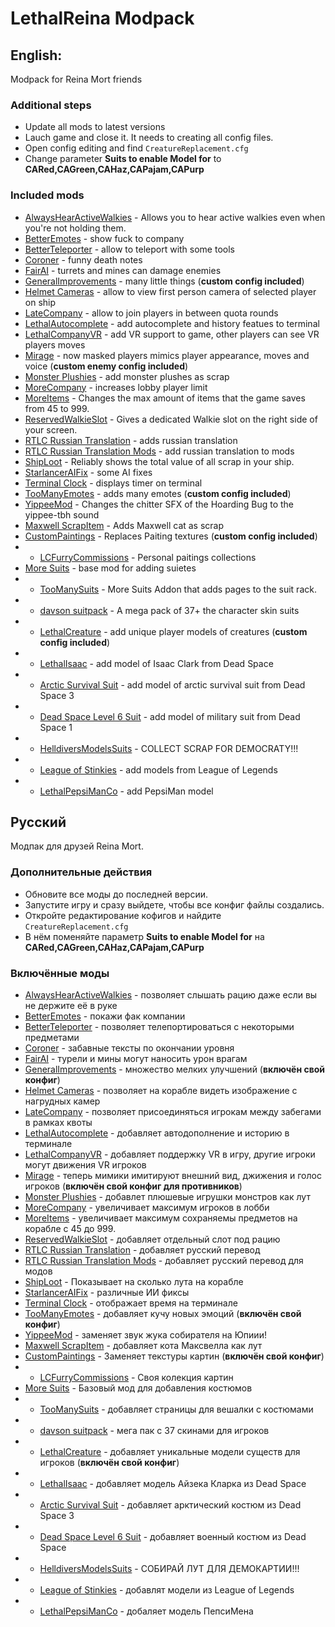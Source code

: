 # LethalReina Modpack

## English:

Modpack for Reina Mort friends

### Additional steps

- Update all mods to latest versions
- Lauch game and close it. It needs to creating all config files.
- Open config editing and find `CreatureReplacement.cfg`
- Change parameter **Suits to enable Model for** to **CARed,CAGreen,CAHaz,CAPajam,CAPurp**

### Included mods

* [AlwaysHearActiveWalkies](https://thunderstore.io/c/lethal-company/p/Suskitech/AlwaysHearActiveWalkies/) - Allows you to hear active walkies even when you're not holding them.
* [BetterEmotes](https://thunderstore.io/c/lethal-company/p/KlutzyBubbles/BetterEmotes/) - show fuck to company
* [BetterTeleporter](https://thunderstore.io/c/lethal-company/p/SirTyler/BetterTeleporter/) - allow to teleport with some tools
* [Coroner](https://thunderstore.io/c/lethal-company/p/EliteMasterEric/Coroner/) - funny death notes
* [FairAI](https://thunderstore.io/c/lethal-company/p/TheFluff/FairAI/) - turrets and mines can damage enemies
* [GeneralImprovements](https://thunderstore.io/c/lethal-company/p/ShaosilGaming/GeneralImprovements/) - many little things (**custom config included**)
* [Helmet Cameras](https://thunderstore.io/c/lethal-company/p/RickArg/Helmet_Cameras/) - allow to view first person camera of selected player on ship
* [LateCompany](https://thunderstore.io/c/lethal-company/p/anormaltwig/LateCompany/) - allow to join players in between quota rounds
* [LethalAutocomplete](https://thunderstore.io/c/lethal-company/p/red_eye/LethalAutocomplete/) - add autocomplete and history featues to terminal
* [LethalCompanyVR](https://thunderstore.io/c/lethal-company/p/DaXcess/LethalCompanyVR/) - add VR support to game, other players can see VR players moves
* [Mirage](https://thunderstore.io/c/lethal-company/p/qwbarch/Mirage/) - now masked players mimics player appearance, moves and voice (**custom enemy config included**)
* [Monster Plushies](https://thunderstore.io/c/lethal-company/p/Scintesto/Monster_Plushies/) - add monster plushes as scrap
* [MoreCompany](https://thunderstore.io/c/lethal-company/p/notnotnotswipez/MoreCompany/) - increases lobby player limit
* [MoreItems](https://thunderstore.io/c/lethal-company/p/Drakorle/MoreItems/) - Changes the max amount of items that the game saves from 45 to 999. 
* [ReservedWalkieSlot](https://thunderstore.io/c/lethal-company/p/FlipMods/ReservedWalkieSlot/) - Gives a dedicated Walkie slot on the right side of your screen.
* [RTLC Russian Translation](https://thunderstore.io/c/lethal-company/p/Hayrizan/RTLC_Russian_Translation/) - adds russian translation
* [RTLC Russian Translation Mods](https://thunderstore.io/c/lethal-company/p/Hayrizan/RTLC_Russian_Translation_Mods/) - add russian translation to mods
* [ShipLoot](https://thunderstore.io/c/lethal-company/p/tinyhoot/ShipLoot/) - Reliably shows the total value of all scrap in your ship.
* [StarlancerAIFix](https://thunderstore.io/c/lethal-company/p/AudioKnight/StarlancerAIFix/) - some AI fixes
* [Terminal Clock](https://thunderstore.io/c/lethal-company/p/NotAtomicBomb/Terminal_Clock/) - displays timer on terminal
* [TooManyEmotes](https://thunderstore.io/c/lethal-company/p/FlipMods/TooManyEmotes/) - adds many emotes (**custom config included**)
* [YippeeMod](https://thunderstore.io/c/lethal-company/p/sunnobunno/YippeeMod/) - Changes the chitter SFX of the Hoarding Bug to the yippee-tbh sound
* [Maxwell ScrapItem](https://thunderstore.io/c/lethal-company/p/Kittenji/Maxwell_ScrapItem/) - Adds Maxwell cat as scrap
* [CustomPaintings](https://thunderstore.io/c/lethal-company/p/Boniato/CustomPaintings/) - Replaces Paiting textures (**custom config included**)
* * [LCFurryCommissions](https://thunderstore.io/c/lethal-company/p/Citizen17/LCFurryCommissions/) - Personal paitings collections
* [More Suits](https://thunderstore.io/c/lethal-company/p/x753/More_Suits/) - base mod for adding suietes
* * [TooManySuits](https://thunderstore.io/c/lethal-company/p/Verity/TooManySuits/) - More Suits Addon that adds pages to the suit rack.
* * [davson suitpack](https://thunderstore.io/c/lethal-company/p/davson/davson_suitpack/) - A mega pack of 37+ the character skin suits
* * [LethalCreature](https://thunderstore.io/c/lethal-company/p/DarnHyena/LethalCreature/) - add unique player models of creatures (**custom config included**)
* * [LethalIsaac](https://thunderstore.io/c/lethal-company/p/Pee_John_Labs/LethalIsaac/) - add model of Isaac Clark from Dead Space
* * [Arctic Survival Suit](https://thunderstore.io/c/lethal-company/p/My_Little_Team/Arctic_Survival_Suit/) - add model of arctic survival suit from Dead Space 3
* * [Dead Space Level 6 Suit](https://thunderstore.io/c/lethal-company/p/My_Little_Team/Dead_Space_Level_6_Suit/) - add model of military suit from Dead Space 1
* * [HelldiversModelsSuits](https://thunderstore.io/c/lethal-company/p/Namirus/HelldiversModelsSuits/) - COLLECT SCRAP FOR DEMOCRATY!!!
* * [League of Stinkies](https://thunderstore.io/c/lethal-company/p/Zhonya/League_of_Stinkies/) - add models from League of Legends
* * [LethalPepsiManCo](https://thunderstore.io/c/lethal-company/p/Prism5/LethalPepsiManCo/) - add PepsiMan model

## Русский

Модпак для друзей Reina Mort.

### Дополнительные действия

- Обновите все моды до последней версии.
- Запустите игру и сразу выйдете, чтобы все конфиг файлы создались.
- Откройте редактирование кофигов и найдите `CreatureReplacement.cfg`
- В нём поменяйте параметр **Suits to enable Model for** на **CARed,CAGreen,CAHaz,CAPajam,CAPurp**

### Включённые моды

* [AlwaysHearActiveWalkies](https://thunderstore.io/c/lethal-company/p/Suskitech/AlwaysHearActiveWalkies/) - позволяет слышать рацию даже если вы не держите её в руке
* [BetterEmotes](https://thunderstore.io/c/lethal-company/p/KlutzyBubbles/BetterEmotes/) - покажи фак компании
* [BetterTeleporter](https://thunderstore.io/c/lethal-company/p/SirTyler/BetterTeleporter/) - позволяет телепортироваться с некоторыми предметами
* [Coroner](https://thunderstore.io/c/lethal-company/p/EliteMasterEric/Coroner/) - забавные тексты по окончании уровня
* [FairAI](https://thunderstore.io/c/lethal-company/p/TheFluff/FairAI/) - турели и мины могут наносить урон врагам
* [GeneralImprovements](https://thunderstore.io/c/lethal-company/p/ShaosilGaming/GeneralImprovements/) - множество мелких улучшений (**включён свой конфиг**)
* [Helmet Cameras](https://thunderstore.io/c/lethal-company/p/RickArg/Helmet_Cameras/) - позволяет на корабле видеть изображение с нагрудных камер
* [LateCompany](https://thunderstore.io/c/lethal-company/p/anormaltwig/LateCompany/) - позволяет присоединяться игрокам между забегами в рамках квоты
* [LethalAutocomplete](https://thunderstore.io/c/lethal-company/p/red_eye/LethalAutocomplete/) - добавляет автодополнение и историю в терминале
* [LethalCompanyVR](https://thunderstore.io/c/lethal-company/p/DaXcess/LethalCompanyVR/) - добавляет поддержку VR в игру, другие игроки могут движения VR игроков
* [Mirage](https://thunderstore.io/c/lethal-company/p/qwbarch/Mirage/) - теперь мимики имитируют внешний вид, джижения и голос игроков (**включён свой конфиг для противников**)
* [Monster Plushies](https://thunderstore.io/c/lethal-company/p/Scintesto/Monster_Plushies/) - добавлет плюшевые игрушки монстров как лут
* [MoreCompany](https://thunderstore.io/c/lethal-company/p/notnotnotswipez/MoreCompany/) - увеличивает максимум игроков в лобби
* [MoreItems](https://thunderstore.io/c/lethal-company/p/Drakorle/MoreItems/) - увеличивает максимум сохраняемы предметов на корабле с 45 до 999. 
* [ReservedWalkieSlot](https://thunderstore.io/c/lethal-company/p/FlipMods/ReservedWalkieSlot/) - добавляет отдельный слот под рацию
* [RTLC Russian Translation](https://thunderstore.io/c/lethal-company/p/Hayrizan/RTLC_Russian_Translation/) - добавляет русский перевод
* [RTLC Russian Translation Mods](https://thunderstore.io/c/lethal-company/p/Hayrizan/RTLC_Russian_Translation_Mods/) - добавляет русский перевод для модов
* [ShipLoot](https://thunderstore.io/c/lethal-company/p/tinyhoot/ShipLoot/) - Показывает на сколько лута на корабле
* [StarlancerAIFix](https://thunderstore.io/c/lethal-company/p/AudioKnight/StarlancerAIFix/) - различные ИИ фиксы
* [Terminal Clock](https://thunderstore.io/c/lethal-company/p/NotAtomicBomb/Terminal_Clock/) - отображает время на терминале
* [TooManyEmotes](https://thunderstore.io/c/lethal-company/p/FlipMods/TooManyEmotes/) - добавляет кучу новых эмоций (**включён свой конфиг**)
* [YippeeMod](https://thunderstore.io/c/lethal-company/p/sunnobunno/YippeeMod/) - заменяет звук жука собирателя на Юпиии!
* [Maxwell ScrapItem](https://thunderstore.io/c/lethal-company/p/Kittenji/Maxwell_ScrapItem/) - добавляет кота Максвелла как лут
* [CustomPaintings](https://thunderstore.io/c/lethal-company/p/Boniato/CustomPaintings/) - Заменяет текстуры картин (**включён свой конфиг**)
* * [LCFurryCommissions](https://thunderstore.io/c/lethal-company/p/Citizen17/LCFurryCommissions/) - Своя колекция картин
* [More Suits](https://thunderstore.io/c/lethal-company/p/x753/More_Suits/) - Базовый мод для добавления костюмов
* * [TooManySuits](https://thunderstore.io/c/lethal-company/p/Verity/TooManySuits/) - добавляет страницы для вешалки с костюмами
* * [davson suitpack](https://thunderstore.io/c/lethal-company/p/davson/davson_suitpack/) - мега пак с 37 скинами для игроков
* * [LethalCreature](https://thunderstore.io/c/lethal-company/p/DarnHyena/LethalCreature/) - добавляет уникальные модели существ для игроков (**включён свой конфиг**)
* * [LethalIsaac](https://thunderstore.io/c/lethal-company/p/Pee_John_Labs/LethalIsaac/) - добавляет модель Айзека Кларка из Dead Space
* * [Arctic Survival Suit](https://thunderstore.io/c/lethal-company/p/My_Little_Team/Arctic_Survival_Suit/) - добавляет арктический костюм из Dead Space 3
* * [Dead Space Level 6 Suit](https://thunderstore.io/c/lethal-company/p/My_Little_Team/Dead_Space_Level_6_Suit/) - добавляет военный костюм из Dead Space
* * [HelldiversModelsSuits](https://thunderstore.io/c/lethal-company/p/Namirus/HelldiversModelsSuits/) - СОБИРАЙ ЛУТ ДЛЯ ДЕМОКАРТИИ!!!
* * [League of Stinkies](https://thunderstore.io/c/lethal-company/p/Zhonya/League_of_Stinkies/) - добавлят модели из League of Legends
* * [LethalPepsiManCo](https://thunderstore.io/c/lethal-company/p/Prism5/LethalPepsiManCo/) - добаляет модель ПепсиМена
